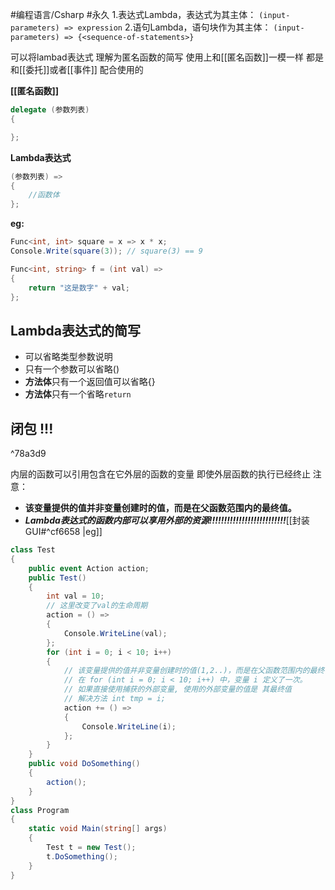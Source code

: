 #编程语言/Csharp #永久 
1.表达式Lambda，表达式为其主体：
`(input-parameters) => expression`
2.语句Lambda，语句块作为其主体：
`(input-parameters) => {<sequence-of-statements>}`


可以将lambad表达式 理解为匿名函数的简写
使用上和[[匿名函数]]一模一样
都是和[[委托]]或者[[事件]] 配合使用的




**[[匿名函数]]**
```csharp
delegate (参数列表)
{

};
```

**Lambda表达式**
```csharp
(参数列表) =>
{
    //函数体
};
```

**eg:**
```csharp
Func<int, int> square = x => x * x;
Console.Write(square(3)); // square(3) == 9

Func<int, string> f = (int val) =>
{
    return "这是数字" + val;
};
```


## Lambda表达式的简写
- 可以省略类型参数说明
- 只有一个参数可以省略()
- **方法体**只有一个返回值可以省略{}
- **方法体**只有一个省略`return`

## 闭包 !!!

^78a3d9

内层的函数可以引用包含在它外层的函数的变量
即使外层函数的执行已经终止
注意： 
- **该变量提供的值并非变量创建时的值，而是在父函数范围内的最终值。**
- ***Lambda表达式的函数内部可以享用外部的资源!!!!!!!!!!!!!!!!!!!!!!!!!!***[[封装GUI#^cf6658 |eg]]


```csharp
class Test
{
	public event Action action;
	public Test()
	{
		int val = 10;
		// 这里改变了val的生命周期
		action = () =>
		{
			Console.WriteLine(val);
		};
		for (int i = 0; i < 10; i++)
		{
			// 该变量提供的值并非变量创建时的值(1,2..)，而是在父函数范围内的最终值(10)!!!
			// 在 for (int i = 0; i < 10; i++) 中，变量 i 定义了一次。
			// 如果直接使用捕获的外部变量, 使用的外部变量的值是 其最终值
			// 解决方法 int tmp = i;
			action += () =>
			{
				Console.WriteLine(i);
			};
		}
	}
	public void DoSomething()
	{
		action();
	}
}
class Program
{
	static void Main(string[] args)
	{
		Test t = new Test();
		t.DoSomething();
	}
}

```

